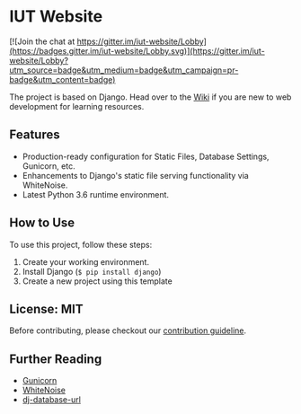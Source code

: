 # IUT Website

[![Join the chat at https://gitter.im/iut-website/Lobby](https://badges.gitter.im/iut-website/Lobby.svg)](https://gitter.im/iut-website/Lobby?utm_source=badge&utm_medium=badge&utm_campaign=pr-badge&utm_content=badge)

The project is based on Django. Head over to the [Wiki](https://github.com/open-iut/website/wiki) if you are new to web development for learning resources.


## Features

- Production-ready configuration for Static Files, Database Settings, Gunicorn, etc.
- Enhancements to Django's static file serving functionality via WhiteNoise.
- Latest Python 3.6 runtime environment. 

## How to Use

To use this project, follow these steps:

1. Create your working environment.
2. Install Django (`$ pip install django`)
3. Create a new project using this template

## License: MIT

Before contributing, please checkout our [contribution guideline](https://github.com/open-iut/website/wiki/Contribution-Guideline).

## Further Reading

- [Gunicorn](https://warehouse.python.org/project/gunicorn/)
- [WhiteNoise](https://warehouse.python.org/project/whitenoise/)
- [dj-database-url](https://warehouse.python.org/project/dj-database-url/)
